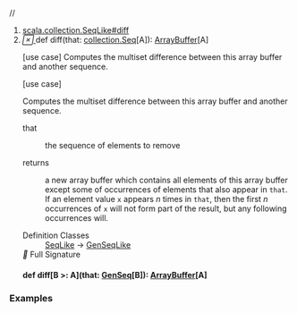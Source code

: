 //
<ol>
<li><a href="https://www.scala-lang.org/api/2.12.3/scala/collection/mutable/ArrayBuffer.html#diff(that:Seq[A]):scala.collection.mutable.ArrayBuffer[A]">scala.collection.SeqLike#diff</a></li>
<li name="scala.collection.SeqLike#diff" visbl="pub" class="indented0 " data-isabs="false" fullcomment="yes" group="Ungrouped"> <a id="diff(that:Seq[A]):scala.collection.mutable.ArrayBuffer[A]"></a><a id="diff(collection.Seq[A]):ArrayBuffer[A]"></a> <span class="permalink"> <a href="../../../scala/collection/mutable/ArrayBuffer.html#diff(that:Seq[A]):scala.collection.mutable.ArrayBuffer[A]" title="Permalink"> <i class="material-icons"></i> </a> </span> <span class="modifier_kind"> <span class="modifier"></span> <span class="kind">def</span> </span> <span class="symbol"> <span class="name">diff</span><span class="params">(<span name="that">that: <a href="../Seq.html" class="extype" name="scala.collection.Seq">collection.Seq</a>[<span class="extype" name="scala.collection.mutable.ArrayBuffer.A">A</span>]</span>)</span><span class="result">: <a href="" class="extype" name="scala.collection.mutable.ArrayBuffer">ArrayBuffer</a>[<span class="extype" name="scala.collection.mutable.ArrayBuffer.A">A</span>]</span> </span> <p class="shortcomment cmt">[use case] Computes the multiset difference between this array buffer and another sequence.</p>
 <div class="fullcomment">
  [use case] 
  <div class="comment cmt">
   <p> Computes the multiset difference between this array buffer and another sequence.</p>
  </div>
  <dl class="paramcmts block">
   <dt class="param">
    that
   </dt>
   <dd class="cmt">
    <p>the sequence of elements to remove</p>
   </dd>
   <dt>
    returns
   </dt>
   <dd class="cmt">
    <p>a new array buffer which contains all elements of this array buffer except some of occurrences of elements that also appear in <code>that</code>. If an element value <code>x</code> appears <i>n</i> times in <code>that</code>, then the first <i>n</i> occurrences of <code>x</code> will not form part of the result, but any following occurrences will.</p>
   </dd>
  </dl>
  <dl class="attributes block"> 
   <dt>
    Definition Classes
   </dt>
   <dd>
    <a href="../SeqLike.html" class="extype" name="scala.collection.SeqLike">SeqLike</a> → 
    <a href="../GenSeqLike.html" class="extype" name="scala.collection.GenSeqLike">GenSeqLike</a>
   </dd>
   <div class="full-signature-block toggleContainer"> 
    <span class="toggle"> <i class="material-icons"></i> Full Signature </span> 
    <div class="hiddenContent full-signature-usecase">
     <h4 id="signature" class="signature"> <span class="modifier_kind"> <span class="modifier"></span> <span class="kind">def</span> </span> <span class="symbol"> <span class="name">diff</span><span class="tparams">[<span name="B">B &gt;: <span class="extype" name="scala.collection.mutable.ArrayBuffer.A">A</span></span>]</span><span class="params">(<span name="that">that: <a href="../GenSeq.html" class="extype" name="scala.collection.GenSeq">GenSeq</a>[<span class="extype" name="scala.collection.SeqLike.diff.B">B</span>]</span>)</span><span class="result">: <a href="" class="extype" name="scala.collection.mutable.ArrayBuffer">ArrayBuffer</a>[<span class="extype" name="scala.collection.mutable.ArrayBuffer.A">A</span>]</span> </span> </h4>
    </div> 
   </div>
  </dl>
 </div> </li>
        </ol>


### Examples



